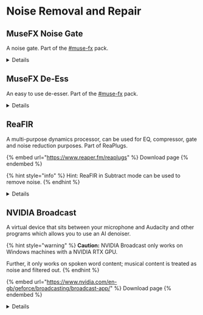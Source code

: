 # Noise Removal and Repair

## MuseFX Noise Gate

A noise gate. Part of the [#muse-fx](plugin-suites.md#muse-fx "mention") pack.

<details>

<summary>Details</summary>

See the pack for installation instructions.

A noise gate keeps noise in quiet parts out while not affecting the audio you want at all.

![](<../.gitbook/assets/image (5).png>)

</details>

## MuseFX De-Ess

An easy to use de-esser. Part of the [#muse-fx](plugin-suites.md#muse-fx "mention") pack.

<details>

<summary>Details</summary>

See the pack for installation instructions.

Has presets for female and male voices, harshness, sibilance, steel guitar and strings rosin.

![](<../.gitbook/assets/image (2).png>)

</details>

## ReaFIR

A multi-purpose dynamics processor, can be used for EQ, compressor, gate and noise reduction purposes. Part of ReaPlugs.

{% embed url="https://www.reaper.fm/reaplugs" %}
Download page
{% endembed %}

{% hint style="info" %}
Hint: ReaFIR in Subtract mode can be used to remove noise.
{% endhint %}

<details>

<summary>Details</summary>

Copyright (C) 2006-2016, Cockos Incorporated VST PlugIn Technology by Steinberg Media Technologies GmbH

Information from the vendor:

* FFT based dynamics processor
* Supports FFT sizes of 128-32768
* Useful in/out frequency response display
* Supports defining response curves both using any number of points, or freehand mouse
* EQ - can be used as a linear phase mastering EQ, or as a super-effective surgical EQ
* Compressor - can compress at a fixed ratio with a per-band threshold
* Gate - can gate with per-band threshold
* Subtract - can build noise profiles and subtract noise from the signal

![](../.gitbook/assets/reafir.png)

</details>

## NVIDIA Broadcast

A virtual device that sits between your microphone and Audacity and other programs which allows you to use an AI denoiser.

{% hint style="warning" %}
**Caution:** NVIDIA Broadcast only works on Windows machines with a NVIDIA RTX GPU.

Further, it only works on spoken word content; musical content is treated as noise and filtered out.&#x20;
{% endhint %}

{% embed url="https://www.nvidia.com/en-gb/geforce/broadcasting/broadcast-app/" %}
Download page
{% endembed %}

<details>

<summary>Details</summary>

Copyright © 2022 NVIDIA Corporation

Requires NVIDIA GeForce RTX 2060, Quadro RTX 3000, TITAN RTX or higher

Full setup guide: [https://www.nvidia.com/en-gb/geforce/guides/broadcast-app-setup-guide/](https://www.nvidia.com/en-gb/geforce/guides/broadcast-app-setup-guide/)

Technically, NVIDIA Broadcast isn't a plugin but a virtual device. You will find it in Audacity's audio settings as an input. It does not show up in the Plugin Manager.

</details>
